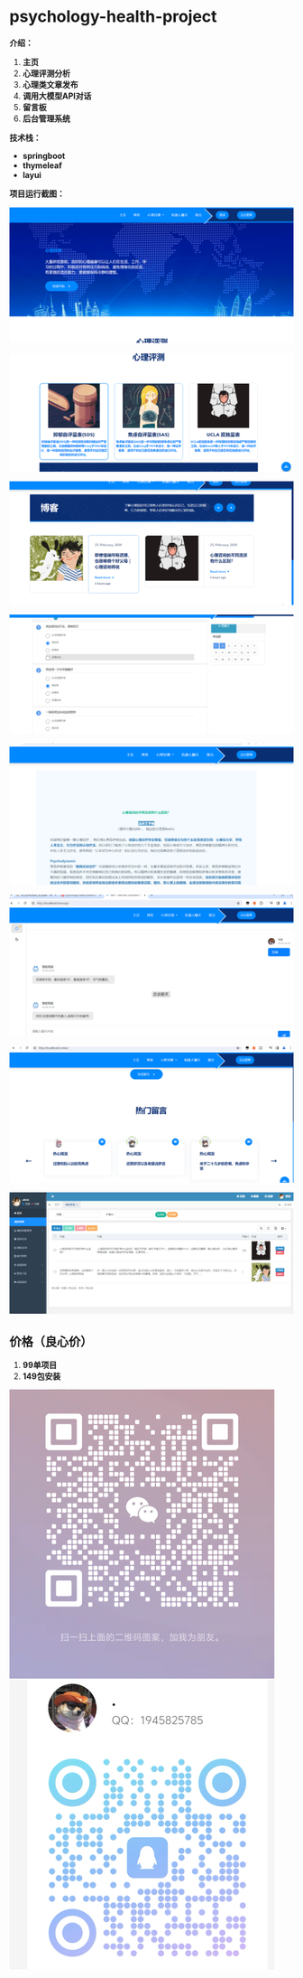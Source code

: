 # psychology-health-project

**介绍：**

1. **主页**
2. **心理评测分析**
3. **心理类文章发布**
4. **调用大模型API对话**
5. **留言板**
6. **后台管理系统**

**技术栈：**

- **springboot**
- **thymeleaf**
- **layui**

**项目运行截图：**

![image-20240105220911282](assets/image-20240105220911282.png)

![image-20240105220925292](assets/image-20240105220925292.png)

![image-20240105220934314](assets/image-20240105220934314.png)

![image-20240105221000195](assets/image-20240105221000195.png)

![image-20240105221017388](assets/image-20240105221017388.png)

![image-20240105221030915](assets/image-20240105221030915.png)

![image-20240105221042975](assets/image-20240105221042975.png)

  

![image-20240105221058069](assets/image-20240105221058069.png)

## 价格（良心价）

1. **99单项目**
2. **149包安装**

<img src="assets/image-20240912104056239.png" alt="image-20240912104056239" style="zoom:50%;" />

<img src="assets/image-20240912104112988.png" alt="image-20240912104112988" style="zoom:50%;" />

